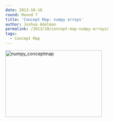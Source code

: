 ```yaml
---
date: 2013-10-18
round: Round 7
title: 'Concept Map: numpy arrays'
author: Joshua Adelman
permalink: /2013/10/concept-map-numpy-arrays/
tags:
  - Concept Map
---
```

[<img class="alignnone size-medium wp-image-4854" alt="numpy_conceptmap" src="http://files.software-carpentry.org/training-course/2013/10/numpy_conceptmap-300x209.jpg" width="300" height="209" />][1]

 [1]: http://files.software-carpentry.org/training-course/2013/10/numpy_conceptmap.jpg
